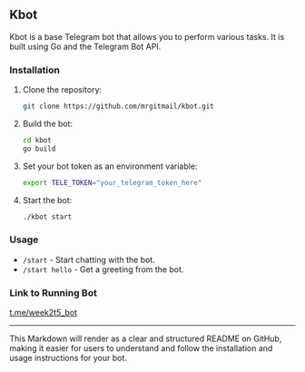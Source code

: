 ## Kbot

Kbot is a base Telegram bot that allows you to perform various tasks. It is built using Go and the Telegram Bot API.

### Installation

1. Clone the repository:

   ```sh
   git clone https://github.com/mrgitmail/kbot.git
   ```

2. Build the bot:

   ```sh
   cd kbot
   go build
   ```

3. Set your bot token as an environment variable:

   ```sh
   export TELE_TOKEN="your_telegram_token_here"
   ```

4. Start the bot:

   ```sh
   ./kbot start
   ```

### Usage

- `/start` - Start chatting with the bot.
- `/start hello` - Get a greeting from the bot.

### Link to Running Bot

[t.me/week2t5_bot](https://t.me/week2t5_bot)

---

This Markdown will render as a clear and structured README on GitHub, making it easier for users to understand and follow the installation and usage instructions for your bot.
